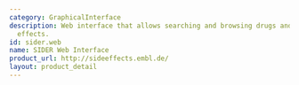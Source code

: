 ```yaml
---
category: GraphicalInterface
description: Web interface that allows searching and browsing drugs and their side
  effects.
id: sider.web
name: SIDER Web Interface
product_url: http://sideeffects.embl.de/
layout: product_detail
---
```


